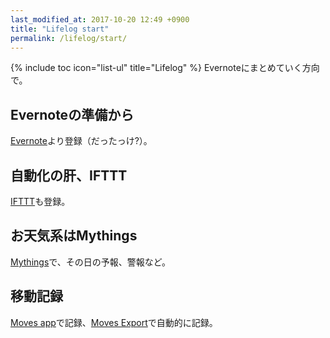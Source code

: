 ```yaml
---
last_modified_at: 2017-10-20 12:49 +0900
title: "Lifelog start"
permalink: /lifelog/start/
---
```

{% include toc icon="list-ul" title="Lifelog" %}
Evernoteにまとめていく方向で。

## Evernoteの準備から
[Evernote](https://evernote.com/intl/jp/)より登録（だったっけ?）。

## 自動化の肝、IFTTT
[IFTTT](https://ifttt.com)も登録。

## お天気系はMythings
[Mythings](https://mythings.yahoo.co.jp/)で、その日の予報、警報など。

## 移動記録
[Moves app](http://www.moves-app.com/)で記録、[Moves Export](http://www.moves-export.com/)で自動的に記録。
